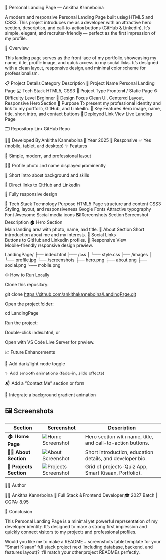 🚀 Personal Landing Page — Ankitha Kanneboina

A modern and responsive Personal Landing Page built using HTML5 and CSS3.
This project introduces me as a developer with an attractive hero section, description, and call-to-action buttons (GitHub & LinkedIn).
It’s simple, elegant, and recruiter-friendly — perfect as the first impression of my profile.

🧠 Overview

This landing page serves as the front face of my portfolio, showcasing my name, title, profile image, and quick access to my social links.
It’s designed with a clean layout, responsive design, and minimal color scheme for professionalism.

📋 Project Details
Category	Description
🧾 Project Name	Personal Landing Page
💻 Tech Stack	HTML5, CSS3
🎯 Project Type	Frontend / Static Page
⚙️ Difficulty Level	Beginner
🎨 Design Focus	Clean UI, Centered Layout, Responsive Hero Section
🧠 Purpose	To present my professional identity and link to my portfolio, GitHub, and LinkedIn.
🌟 Key Features	Hero image, name, title, short intro, and contact buttons
🚀 Deployed Link	View Live Landing Page

🗂️ Repository Link	GitHub Repo

👩‍💻 Developed By	Ankitha Kanneboina
📅 Year	2025
📱 Responsive	✅ Yes (mobile, tablet, and desktop)
✨ Features

🎯 Simple, modern, and professional layout

🧍‍♀️ Profile photo and name displayed prominently

📄 Short intro about background and skills

🔗 Direct links to GitHub and LinkedIn

📱 Fully responsive design

🧰 Tech Stack
Technology	Purpose
HTML5	Page structure and content
CSS3	Styling, layout, and responsiveness
Google Fonts	Attractive typography
Font Awesome	Social media icons
🖼️ Screenshots
Section	Screenshot	Description
🏠 Hero Section	
	Main landing area with photo, name, and title.
💬 About Section	
	Short introduction about me and my interests.
🔗 Social Links	
	Buttons to GitHub and LinkedIn profiles.
📱 Responsive View	
	Mobile-friendly responsive design preview.


LandingPage/
├── index.html
├── /css
│   └── style.css
├── /images
│   └── profile.jpg
└── /screenshots
    ├── hero.png
    ├── about.png
    ├── social.png
    └── mobile.png

⚙️ How to Run Locally

Clone this repository:

git clone https://github.com/ankithakanneboina/LandingPage.git


Open the project folder:

cd LandingPage


Run the project:

Double-click index.html, or

Open with VS Code Live Server for preview.

📈 Future Enhancements

🌙 Add dark/light mode toggle

✨ Add smooth animations (fade-in, slide effects)

📬 Add a “Contact Me” section or form

🧠 Integrate a background gradient animation
## 🖼️ Screenshots

| Section | Screenshot | Description |
|----------|-------------|--------------|
| 🏠 **Home Page** | ![Home Screenshot](screenshots106.png) | Hero section with name, title, and call-to-action buttons. |
| 👩‍💻 **About Section** | ![About Screenshot](screenshots106.png) | Short introduction, education details, and developer bio. |
| 🧩 **Projects Section** | ![Projects Screenshot](screenshots106.png) | Grid of projects (Quiz App, Smart Kisaan, Portfolio). |

🧑‍💻 Author

👩‍💻 Ankitha Kanneboina
💼 Full Stack & Frontend Developer
🎓 2027 Batch | CGPA: 8.95


🏁 Conclusion

This Personal Landing Page is a minimal yet powerful representation of my developer identity.
It’s designed to make a strong first impression and quickly connect visitors to my projects and professional profiles.

Would you like me to make a README + screenshots table template for your “Smart Kisaan” full stack project next (including database, backend, and features layout)? It’ll match your other project READMEs perfectly.
